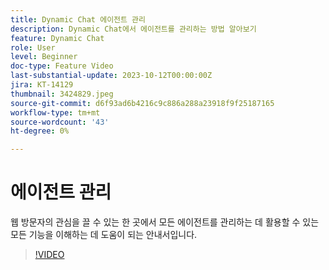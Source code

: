 ```yaml
---
title: Dynamic Chat 에이전트 관리
description: Dynamic Chat에서 에이전트를 관리하는 방법 알아보기
feature: Dynamic Chat
role: User
level: Beginner
doc-type: Feature Video
last-substantial-update: 2023-10-12T00:00:00Z
jira: KT-14129
thumbnail: 3424829.jpeg
source-git-commit: d6f93ad6b4216c9c886a288a23918f9f25187165
workflow-type: tm+mt
source-wordcount: '43'
ht-degree: 0%

---
```



# 에이전트 관리

웹 방문자의 관심을 끌 수 있는 한 곳에서 모든 에이전트를 관리하는 데 활용할 수 있는 모든 기능을 이해하는 데 도움이 되는 안내서입니다.


>[!VIDEO](https://video.tv.adobe.com/v/3424829/?learn=on)
